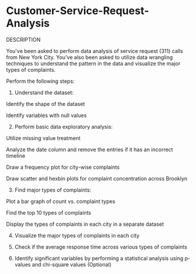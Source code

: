 # Customer-Service-Request-Analysis

DESCRIPTION

You've been asked to perform data analysis of service request (311) calls from New York City. You've also been asked to utilize data wrangling techniques to understand the pattern in the data and visualize the major types of complaints.


 

Perform the following steps:

1. Understand the dataset:

Identify the shape of the dataset

Identify variables with null values

2. Perform basic data exploratory analysis:

Utilize missing value treatment

Analyze the date column and remove the entries if it has an incorrect timeline

Draw a frequency plot for city-wise complaints

Draw scatter and hexbin plots for complaint concentration across Brooklyn

3. Find major types of complaints:

Plot a bar graph of count vs. complaint types

Find the top 10 types of complaints

Display the types of complaints in each city in a separate dataset

 

4. Visualize the major types of complaints in each city

5. Check if the average response time across various types of complaints

6. Identify significant variables by performing a statistical analysis using p-values and chi-square values (Optional)
